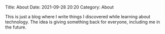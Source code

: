 Title: About
Date: 2021-09-28 20:20
Category: About

This is just a blog where I write things I discovered while learning about
technology. The idea is giving something back for everyone, including me in the
future.
